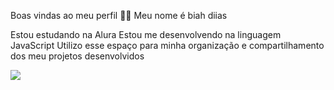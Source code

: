 Boas vindas ao meu perfil 💙💙
Meu nome é biah diias

Estou estudando na Alura
Estou me desenvolvendo na linguagem JavaScript
Utilizo esse espaço para minha organização e compartilhamento dos meu projetos desenvolvidos

![](https://tenor.com/pt-BR/view/dancing-minion-gif-24225602)
